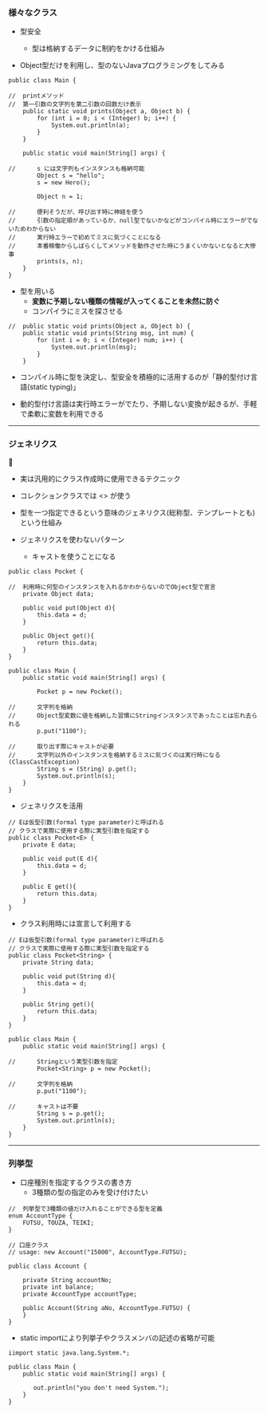 ### 様々なクラス

- 型安全
    - 型は格納するデータに制約をかける仕組み

- Object型だけを利用し、型のないJavaプログラミングをしてみる

```
public class Main {

//  printメソッド
//  第一引数の文字列を第二引数の回数だけ表示
    public static void prints(Object a, Object b) {
        for (int i = 0; i < (Integer) b; i++) {
            System.out.println(a);
        }
    }

    public static void main(String[] args) {

//      s には文字列もインスタンスも格納可能
        Object s = "hello";
        s = new Hero();

        Object n = 1;

//      便利そうだが、呼び出す時に神経を使う
//      引数の指定順があっているか、null型でないかなどがコンパイル時にエラーがでないためわからない
//      実行時エラーで初めてミスに気づくことになる
//      本番稼働からしばらくしてメソッドを動作させた時にうまくいかないとなると大惨事
        prints(s, n);
    }
}
```

- 型を用いる
    - **変数に予期しない種類の情報が入ってくることを未然に防ぐ**
    - コンパイラにミスを探させる

```
//  public static void prints(Object a, Object b) {
    public static void prints(String msg, int num) {
        for (int i = 0; i < (Integer) num; i++) {
            System.out.println(msg);
        }
    }
```

- コンパイル時に型を決定し、型安全を積極的に活用するのが「静的型付け言語(static typing)」

- 動的型付け言語は実行時エラーがでたり、予期しない変換が起きるが、手軽で柔軟に変数を利用できる

---
### ジェネリクス


- 実は汎用的にクラス作成時に使用できるテクニック
- コレクションクラスでは <> が使う
- 型を一つ指定できるという意味のジェネリクス(総称型、テンプレートとも)という仕組み

- ジェネリクスを使わないパターン
    - キャストを使うことになる

```
public class Pocket {

//  利用時に何型のインスタンスを入れるかわからないのでObject型で宣言
    private Object data;

    public void put(Object d){
        this.data = d;
    }

    public Object get(){
        return this.data;
    }
}

```

```
public class Main {
    public static void main(String[] args) {

        Pocket p = new Pocket();

//      文字列を格納
//      Object型変数に値を格納した習慣にStringインスタンスであったことは忘れ去られる
        p.put("1100");

//      取り出す際にキャストが必要
//      文字列以外のインスタンスを格納するミスに気づくのは実行時になる(ClassCastException)
        String s = (String) p.get();
        System.out.println(s);
    }
}
```

- ジェネリクスを活用

```
// Eは仮型引数(formal type parameter)と呼ばれる
// クラスで実際に使用する際に実型引数を指定する
public class Pocket<E> {
    private E data;

    public void put(E d){
        this.data = d;
    }

    public E get(){
        return this.data;
    }
}
```

- クラス利用時には宣言して利用する

```
// Eは仮型引数(formal type parameter)と呼ばれる
// クラスで実際に使用する際に実型引数を指定する
public class Pocket<String> {
    private String data;

    public void put(String d){
        this.data = d;
    }

    public String get(){
        return this.data;
    }
}
```

```
public class Main {
    public static void main(String[] args) {

//      Stringという実型引数を指定
        Pocket<String> p = new Pocket();

//      文字列を格納
        p.put("1100");

//      キャストは不要
        String s = p.get();
        System.out.println(s);
    }
}
```

---
### 列挙型

- 口座種別を指定するクラスの書き方
    - 3種類の型の指定のみを受け付けたい

```
//  列挙型で3種類の値だけ入れることができる型を定義
enum AccountType {
    FUTSU, TOUZA, TEIKI;
}
```

```
// 口座クラス
// usage: new Account("15000", AccountType.FUTSU);

public class Account {

    private String accountNo;
    private int balance;
    private AccountType accountType;

    public Account(String aNo, AccountType.FUTSU) {
    }
}
```

- static importにより列挙子やクラスメンバの記述の省略が可能

```
iimport static java.lang.System.*;

public class Main {
    public static void main(String[] args) {

       out.println("you don't need System.");
    }
}
```
